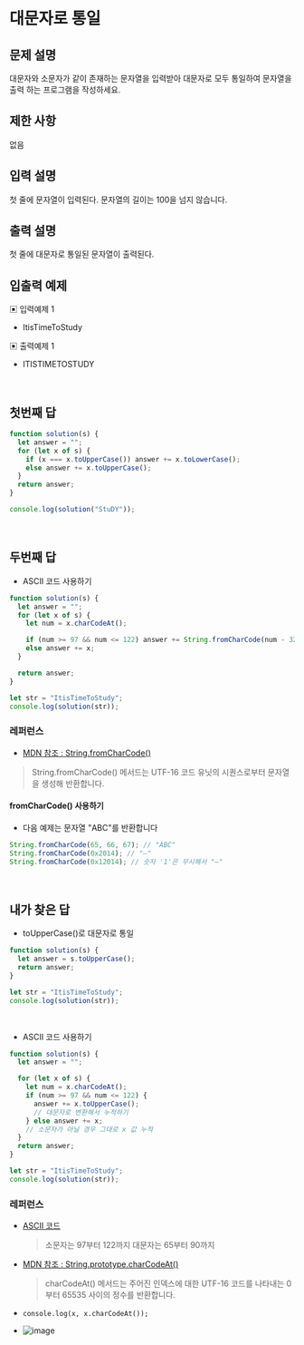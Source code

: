 # 대문자로 통일

## 문제 설명

대문자와 소문자가 같이 존재하는 문자열을 입력받아 대문자로 모두 통일하여 문자열을 출력 하는 프로그램을 작성하세요.

## 제한 사항

없음

## 입력 설명

첫 줄에 문자열이 입력된다. 문자열의 길이는 100을 넘지 않습니다.

## 출력 설명

첫 줄에 대문자로 통일된 문자열이 출력된다.

## 입출력 예제

▣ 입력예제 1

- ItisTimeToStudy

▣ 출력예제 1

- ITISTIMETOSTUDY

  </br>

## 첫번째 답

```js
function solution(s) {
  let answer = "";
  for (let x of s) {
    if (x === x.toUpperCase()) answer += x.toLowerCase();
    else answer += x.toUpperCase();
  }
  return answer;
}

console.log(solution("StuDY"));
```

</br>

## 두번째 답

- ASCII 코드 사용하기

```js
function solution(s) {
  let answer = "";
  for (let x of s) {
    let num = x.charCodeAt();

    if (num >= 97 && num <= 122) answer += String.fromCharCode(num - 32);
    else answer += x;
  }

  return answer;
}

let str = "ItisTimeToStudy";
console.log(solution(str));
```

### 레퍼런스

- [MDN 참조 : String.fromCharCode()](https://developer.mozilla.org/ko/docs/Web/JavaScript/Reference/Global_Objects/String/fromCharCode)

> String.fromCharCode() 메서드는 UTF-16 코드 유닛의 시퀀스로부터 문자열을 생성해 반환합니다.

#### fromCharCode() 사용하기

- 다음 예제는 문자열 "ABC"를 반환합니다

```js
String.fromCharCode(65, 66, 67); // "ABC"
String.fromCharCode(0x2014); // "—"
String.fromCharCode(0x12014); // 숫자 '1'은 무시해서 "—"
```

</br>

## 내가 찾은 답

- toUpperCase()로 대문자로 통일

```js
function solution(s) {
  let answer = s.toUpperCase();
  return answer;
}

let str = "ItisTimeToStudy";
console.log(solution(str));
```

</br>

- ASCII 코드 사용하기

```js
function solution(s) {
  let answer = "";

  for (let x of s) {
    let num = x.charCodeAt();
    if (num >= 97 && num <= 122) {
      answer += x.toUpperCase();
      // 대문자로 변환해서 누적하기
    } else answer += x;
    // 소문자가 아닐 경우 그대로 x 값 누적
  }
  return answer;
}

let str = "ItisTimeToStudy";
console.log(solution(str));
```

### 레퍼런스

- [ASCII 코드](ktword.co.kr/test/view/view.php?m_temp1=12)

  > 소문자는 97부터 122까지
  > 대문자는 65부터 90까지

- [MDN 참조 : String.prototype.charCodeAt()](https://developer.mozilla.org/ko/docs/Web/JavaScript/Reference/Global_Objects/String/charCodeAt)

  > charCodeAt() 메서드는 주어진 인덱스에 대한 UTF-16 코드를 나타내는 0부터 65535 사이의 정수를 반환합니다.

- `console.log(x, x.charCodeAt());`
- ![image](https://user-images.githubusercontent.com/53133662/160767266-9f221d6d-5e67-483d-9344-7f6cf729ef69.png)

</br>
